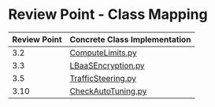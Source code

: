 # Review Point - Class Mapping

| Review Point | Concrete Class Implementation                           
|--------------|---------------------------------------------------------
| 3.2          | [ComputeLimits.py](ComputeLimits.py)    
| 3.3          | [LBaaSEncryption.py](LBaaSEncryption.py)                                        
| 3.5          | [TrafficSteering.py](TrafficSteering.py)
| 3.10         | [CheckAutoTuning.py](CheckAutoTuning.py)                                    
